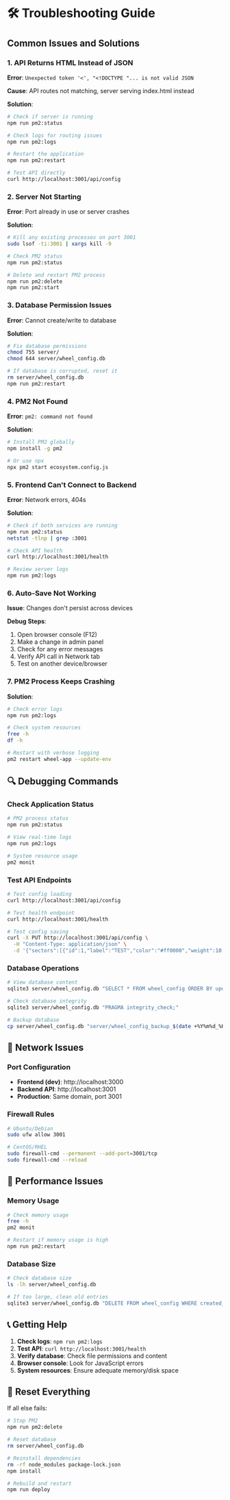 # 🛠️ Troubleshooting Guide

## Common Issues and Solutions

### 1. **API Returns HTML Instead of JSON**
**Error**: `Unexpected token '<', "<!DOCTYPE "... is not valid JSON`

**Cause**: API routes not matching, server serving index.html instead

**Solution**:
```bash
# Check if server is running
npm run pm2:status

# Check logs for routing issues  
npm run pm2:logs

# Restart the application
npm run pm2:restart

# Test API directly
curl http://localhost:3001/api/config
```

### 2. **Server Not Starting**
**Error**: Port already in use or server crashes

**Solution**:
```bash
# Kill any existing processes on port 3001
sudo lsof -ti:3001 | xargs kill -9

# Check PM2 status
npm run pm2:status

# Delete and restart PM2 process
npm run pm2:delete
npm run pm2:start
```

### 3. **Database Permission Issues**
**Error**: Cannot create/write to database

**Solution**:
```bash
# Fix database permissions
chmod 755 server/
chmod 644 server/wheel_config.db

# If database is corrupted, reset it
rm server/wheel_config.db
npm run pm2:restart
```

### 4. **PM2 Not Found**
**Error**: `pm2: command not found`

**Solution**:
```bash
# Install PM2 globally
npm install -g pm2

# Or use npx
npx pm2 start ecosystem.config.js
```

### 5. **Frontend Can't Connect to Backend**
**Error**: Network errors, 404s

**Solution**:
```bash
# Check if both services are running
npm run pm2:status
netstat -tlnp | grep :3001

# Check API health
curl http://localhost:3001/health

# Review server logs
npm run pm2:logs
```

### 6. **Auto-Save Not Working**
**Issue**: Changes don't persist across devices

**Debug Steps**:
1. Open browser console (F12)
2. Make a change in admin panel
3. Check for any error messages
4. Verify API call in Network tab
5. Test on another device/browser

### 7. **PM2 Process Keeps Crashing**
**Solution**:
```bash
# Check error logs
npm run pm2:logs

# Check system resources
free -h
df -h

# Restart with verbose logging
pm2 restart wheel-app --update-env
```

## 🔍 Debugging Commands

### Check Application Status
```bash
# PM2 process status
npm run pm2:status

# View real-time logs
npm run pm2:logs

# System resource usage
pm2 monit
```

### Test API Endpoints
```bash
# Test config loading
curl http://localhost:3001/api/config

# Test health endpoint
curl http://localhost:3001/health

# Test config saving
curl -X PUT http://localhost:3001/api/config \
  -H "Content-Type: application/json" \
  -d '{"sectors":[{"id":1,"label":"TEST","color":"#ff0000","weight":10,"isWinner":true}]}'
```

### Database Operations
```bash
# View database content
sqlite3 server/wheel_config.db "SELECT * FROM wheel_config ORDER BY updated_at DESC LIMIT 3;"

# Check database integrity
sqlite3 server/wheel_config.db "PRAGMA integrity_check;"

# Backup database
cp server/wheel_config.db "server/wheel_config_backup_$(date +%Y%m%d_%H%M%S).db"
```

## 📱 Network Issues

### Port Configuration
- **Frontend (dev)**: http://localhost:3000
- **Backend API**: http://localhost:3001
- **Production**: Same domain, port 3001

### Firewall Rules
```bash
# Ubuntu/Debian
sudo ufw allow 3001

# CentOS/RHEL
sudo firewall-cmd --permanent --add-port=3001/tcp
sudo firewall-cmd --reload
```

## 🚀 Performance Issues

### Memory Usage
```bash
# Check memory usage
free -h
pm2 monit

# Restart if memory usage is high
npm run pm2:restart
```

### Database Size
```bash
# Check database size
ls -lh server/wheel_config.db

# If too large, clean old entries
sqlite3 server/wheel_config.db "DELETE FROM wheel_config WHERE created_at < datetime('now', '-30 days');"
```

## 📞 Getting Help

1. **Check logs**: `npm run pm2:logs`
2. **Test API**: `curl http://localhost:3001/health`  
3. **Verify database**: Check file permissions and content
4. **Browser console**: Look for JavaScript errors
5. **System resources**: Ensure adequate memory/disk space

## 🔄 Reset Everything

If all else fails:
```bash
# Stop PM2
npm run pm2:delete

# Reset database
rm server/wheel_config.db

# Reinstall dependencies
rm -rf node_modules package-lock.json
npm install

# Rebuild and restart
npm run deploy
```
